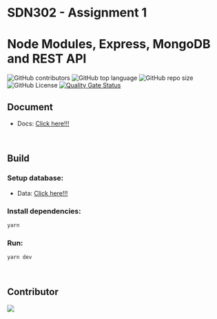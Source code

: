 # SDN302 - Assignment 1

# Node Modules, Express, MongoDB and REST API
![GitHub contributors](https://img.shields.io/github/contributors/SDN302-17C/assignment-1)
![GitHub top language](https://img.shields.io/github/languages/top/SDN302-17C/assignment-1)
![GitHub repo size](https://img.shields.io/github/repo-size/SDN302-17C/assignment-1)
![GitHub License](https://img.shields.io/github/license/SDN302-17C/assignment-1)
[![Quality Gate Status](https://sonarcloud.io/api/project_badges/measure?project=SDN302-17C_assignment-1&metric=alert_status)](https://sonarcloud.io/summary/new_code?id=SDN302-17C_assignment-1)

## Document
- Docs: [Click here!!!](docs/Assignment%201.pdf)
  
<br>

## Build

### Setup database:
- Data: [Click here!!!](data)

### Install dependencies:

```bash
yarn
```

### Run:

```bash
yarn dev
```

<br>

## Contributor
<a href="https://github.com/SDN302-17C/assignment-1/graphs/contributors">
  <img src="https://contrib.rocks/image?repo=SDN302-17C/assignment-1" />
</a>
